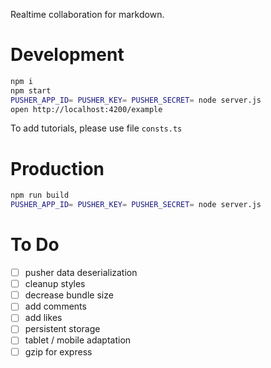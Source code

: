 Realtime collaboration for markdown.

# Development

```bash
npm i
npm start
PUSHER_APP_ID= PUSHER_KEY= PUSHER_SECRET= node server.js
open http://localhost:4200/example
```

To add tutorials, please use file `consts.ts`

# Production

```bash
npm run build
PUSHER_APP_ID= PUSHER_KEY= PUSHER_SECRET= node server.js
```

# To Do

- [ ] pusher data deserialization
- [ ] cleanup styles
- [ ] decrease bundle size
- [ ] add comments
- [ ] add likes
- [ ] persistent storage
- [ ] tablet / mobile adaptation
- [ ] gzip for express
